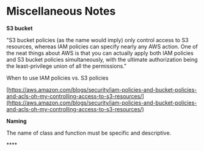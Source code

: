# Miscellaneous Notes

**S3 bucket**

"S3 bucket policies \(as the name would imply\) only control access to S3 resources, whereas IAM policies can specify nearly any AWS action. One of the neat things about AWS is that you can actually apply both IAM policies and S3 bucket policies simultaneously, with the ultimate authorization being the least-privilege union of all the permissions."

When to use IAM policies vs. S3 policies

[https://aws.amazon.com/blogs/security/iam-policies-and-bucket-policies-and-acls-oh-my-controlling-access-to-s3-resources/](https://aws.amazon.com/blogs/security/iam-policies-and-bucket-policies-and-acls-oh-my-controlling-access-to-s3-resources/)

**Naming**

The name of class and function must be specific and descriptive.

\*\*\*\*






